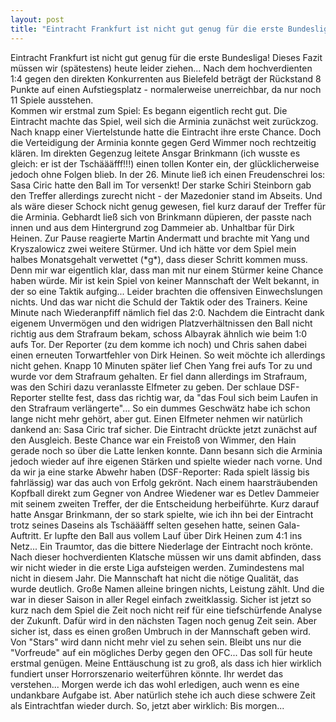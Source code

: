 ```yaml
---
layout: post
title: "Eintracht Frankfurt ist nicht gut genug für die erste Bundesliga!"
---
```


Eintracht Frankfurt ist nicht gut genug für die erste Bundesliga! Dieses Fazit müssen wir (spätestens) heute leider ziehen... Nach dem hochverdienten 1:4 gegen den direkten Konkurrenten aus Bielefeld beträgt der Rückstand 8 Punkte auf einen Aufstiegsplatz - normalerweise unerreichbar, da nur noch 11 Spiele ausstehen.  
Kommen wir erstmal zum Spiel: Es begann eigentlich recht gut. Die Eintracht machte das Spiel, weil sich die Arminia zunächst weit zurückzog. Nach knapp einer Viertelstunde hatte die Eintracht ihre erste Chance. Doch die Verteidigung der Arminia konnte gegen Gerd Wimmer noch rechtzeitig klären. Im direkten Gegenzug leitete Ansgar Brinkmann (ich wusste es gleich: er ist der Tschäääfff!!!) einen tollen Konter ein, der glücklicherweise jedoch ohne Folgen blieb. In der 26. Minute ließ ich einen Freudenschrei los: Sasa Ciric hatte den Ball im Tor versenkt! Der starke Schiri Steinborn gab den Treffer allerdings zurecht nicht - der Mazedonier stand im Abseits. Und als wäre dieser Schock nicht genug gewesen, fiel kurz darauf der Treffer für die Arminia. Gebhardt ließ sich von Brinkmann düpieren, der passte nach innen und aus dem Hintergrund zog Dammeier ab. Unhaltbar für Dirk Heinen. Zur Pause reagierte Martin Andermatt und brachte mit Yang und Kryszalowicz zwei weitere Stürmer. Und ich hätte vor dem Spiel mein halbes Monatsgehalt verwettet (\*g\*), dass dieser Schritt kommen muss. Denn mir war eigentlich klar, dass man mit nur einem Stürmer keine Chance haben würde. Mir ist kein Spiel von keiner Mannschaft der Welt bekannt, in der so eine Taktik aufging... Leider brachten die offensiven Einwechslungen nichts. Und das war nicht die Schuld der Taktik oder des Trainers. Keine Minute nach Wiederanpfiff nämlich fiel das 2:0. Nachdem die Eintracht dank eigenem Unvermögen und den widrigen Platzverhältnissen den Ball nicht richtig aus dem Strafraum bekam, schoss Albayrak ähnlich wie beim 1:0 aufs Tor. Der Reporter (zu dem komme ich noch) und Chris sahen dabei einen erneuten Torwartfehler von Dirk Heinen. So weit möchte ich allerdings nicht gehen. Knapp 10 Minuten später lief Chen Yang frei aufs Tor zu und wurde vor dem Strafraum gehalten. Er fiel dann allerdings im Strafraum, was den Schiri dazu veranlasste Elfmeter zu geben. Der schlaue DSF-Reporter stellte fest, dass das richtig war, da "das Foul sich beim Laufen in den Strafraum verlängerte"... So ein dummes Geschwätz habe ich schon lange nicht mehr gehört, aber gut. Einen Elfmeter nehmen wir natürlich dankend an: Sasa Ciric traf sicher. Die Eintracht drückte jetzt zunächst auf den Ausgleich. Beste Chance war ein Freistoß von Wimmer, den Hain gerade noch so über die Latte lenken konnte. Dann besann sich die Arminia jedoch wieder auf ihre eigenen Stärken und spielte wieder nach vorne. Und da wir ja eine starke Abwehr haben (DSF-Reporter: Rada spielt lässig bis fahrlässig) war das auch von Erfolg gekrönt. Nach einem haarsträubenden Kopfball direkt zum Gegner von Andree Wiedener war es Detlev Dammeier mit seinem zweiten Treffer, der die Entscheidung herbeiführte. Kurz darauf hatte Ansgar Brinkmann, der so stark spielte, wie ich ihn bei der Eintracht trotz seines Daseins als Tschäääfff selten gesehen hatte, seinen Gala-Auftritt. Er lupfte den Ball aus vollem Lauf über Dirk Heinen zum 4:1 ins Netz... Ein Traumtor, das die bittere Niederlage der Eintracht noch krönte.  
Nach dieser hochverdienten Klatsche müssen wir uns damit abfinden, dass wir nicht wieder in die erste Liga aufsteigen werden. Zumindestens mal nicht in diesem Jahr. Die Mannschaft hat nicht die nötige Qualität, das wurde deutlich. Große Namen alleine bringen nichts, Leistung zählt. Und die war in dieser Saison in aller Regel einfach zweitklassig. Sicher ist jetzt so kurz nach dem Spiel die Zeit noch nicht reif für eine tiefschürfende Analyse der Zukunft. Dafür wird in den nächsten Tagen noch genug Zeit sein. Aber sicher ist, dass es einen großen Umbruch in der Mannschaft geben wird. Von "Stars" wird dann nicht mehr viel zu sehen sein. Bleibt uns nur die "Vorfreude" auf ein mögliches Derby gegen den OFC... Das soll für heute erstmal genügen. Meine Enttäuschung ist zu groß, als dass ich hier wirklich fundiert unser Horrorszenario weiterführen könnte. Ihr werdet das verstehen... Morgen werde ich das wohl erledigen, auch wenn es eine undankbare Aufgabe ist. Aber natürlich stehe ich auch diese schwere Zeit als Eintrachtfan wieder durch. So, jetzt aber wirklich: Bis morgen...
